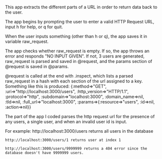This app extracts the different parts of a URL in order to return data back to the user.

The app begins by prompting the user to enter a valid HTTP Request URL, input h for help, or q for quit.

When the user inputs something (other than h or q), the app saves it in variable raw_request.

The app checks whether raw_request is empty. If so, the app throws an error and responds "NO INPUT GIVEN". If not, 3 users are generated, raw_request is parsed and saved in @request, and the params section of @request is saved in @params.

@request is called at the end with .inspect, which lists a parsed raw_request in a hash with each section of the url assigned to a key. Something like this is produced:
  {:method=>"GET", :uri=>"http://localhost:3000/users", :http_version=>"HTTP/1.1", :protocol=>"http", :subdomain=>"localhost:3000", :domain_name=>nil, :tld=>nil, :full_url=>"localhost:3000", :params=>{:resource=>"users", :id=>nil, :action=>nil}}

The part of the app I coded parses the http request url for the presence of any users, a single user, and when an invalid user id is input.

  For example:
    http://localhost:3000/users returns all users in the database

    http://localhost:3000/users/1 returns user at index 1

    http://localhost:3000/users/9999999 returns a 404 error since the database doesn't have 9999999 users.
